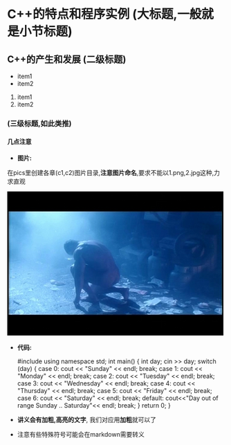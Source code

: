 # C++的特点和程序实例 (大标题,一般就是小节标题)

## C++的产生和发展 (二级标题)

- item1
- item2


1. item1
2. item2

### (三级标题,如此类推)

#### 几点注意
- **图片:**

在pics里创建各章(c1,c2)图片目录,**注意图片命名**,要求不能以1.png,2.jpg这种,力求直观

![这是一个图片](../pics/test/terminator.jpg)
- **代码:**


    #include <iostream>
    using namespace std;
    int main() {
         int day;
         cin >> day;
         switch (day) {
         case 0: cout << "Sunday" << endl; break;
         case 1: cout << "Monday" << endl; break;
         case 2: cout << "Tuesday" << endl; break;
         case 3: cout << "Wednesday" << endl; break;
         case 4: cout << "Thursday" << endl; break;
         case 5: cout << "Friday" << endl; break;
         case 6: cout << "Saturday" << endl; break;
         default:
            cout<<"Day out of range Sunday .. Saturday"<< endl;   break;
         }
         return 0;
    }

- **讲义会有加粗,高亮的文字**, 我们对应用**加粗**就可以了

- 注意有些特殊符号可能会在markdown需要转义
